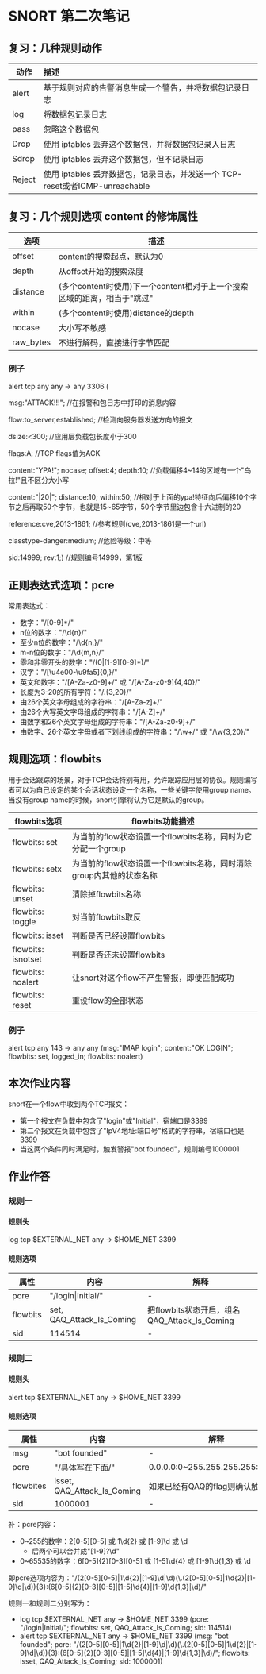 # SNORT 第二次笔记

## 复习：几种规则动作

| 动作   | 描述                                                         |
| ------ | :----------------------------------------------------------- |
| alert  | 基于规则对应的告警消息生成一个警告，并将数据包记录日志       |
| log    | 将数据包记录日志                                             |
| pass   | 忽略这个数据包                                               |
| Drop   | 使用 iptables 丢弃这个数据包，并将数据包记录入日志           |
| Sdrop  | 使用 iptables 丢弃这个数据包，但不记录日志                   |
| Reject | 使用 iptables 丢弃数据包，记录日志，并发送一个 TCP-reset或者ICMP-unreachable |

## 复习：几个规则选项 content 的修饰属性

| 选项      | 描述                                                         |
| --------- | ------------------------------------------------------------ |
| offset    | content的搜索起点，默认为0                                   |
| depth     | 从offset开始的搜索深度                                       |
| distance  | (多个content时使用)下一个content相对于上一个搜索区域的距离，相当于"跳过" |
| within    | (多个content时使用)distance的depth                           |
| nocase    | 大小写不敏感                                                 |
| raw_bytes | 不进行解码，直接进行字节匹配                                 |

### 例子

alert tcp any any -> any 3306 (

msg:"ATTACK!!!";  //在报警和包日志中打印的消息内容

flow:to_server,established; //检测向服务器发送方向的报文

 dsize:<300;  //应用层负载包长度小于300

flags:A;  //TCP flags值为ACK

content:"YPA!"; nocase; offset:4; depth:10; //负载偏移4~14的区域有一个"乌拉!"且不区分大小写

content:"|20|"; distance:10; within:50; //相对于上面的ypa!特征向后偏移10个字节之后再取50个字节，也就是15~65字节，50个字节里边包含十六进制的20

reference:cve,2013-1861;  //参考规则(cve,2013-1861是一个url)

classtype-danger:medium;  //危险等级：中等

sid:14999; rev:1;) //规则编号14999，第1版

## 正则表达式选项：pcre

常用表达式：

* 数字："/[0-9]*/"
* n位的数字："/\d{n}/"
* 至少n位的数字："/\d{n,}/"
* m-n位的数字："/\d{m,n}/"
* 零和非零开头的数字："/(0|\[1-9\]\[0-9\]*)/"
* 汉字："/[\u4e00-\u9fa5]{0,}/"
* 英文和数字："/[A-Za-z0-9]+/" 或 "/[A-Za-z0-9]{4,40}/"
* 长度为3-20的所有字符："/.{3,20}/"
* 由26个英文字母组成的字符串："/[A-Za-z]+/"
* 由26个大写英文字母组成的字符串："/[A-Z]+/"
* 由数字和26个英文字母组成的字符串："/[A-Za-z0-9]+/"
* 由数字、26个英文字母或者下划线组成的字符串："/\w+/" 或 "/\w{3,20}/"

## 规则选项：flowbits

用于会话跟踪的场景，对于TCP会话特别有用，允许跟踪应用层的协议。规则编写者可以为自己设定的某个会话状态设定一个名称，一些关键字使用group name。当没有group name的时候，snort引擎将认为它是默认的group。

| flowbits选项       | flowbits功能描述                                             |
| ------------------ | ------------------------------------------------------------ |
| flowbits: set      | 为当前的flow状态设置一个flowbits名称，同时为它分配一个group  |
| flowbits: setx     | 为当前的flow状态设置一个flowbits名称，同时清除group内其他的状态名称 |
| flowbits: unset    | 清除掉flowbits名称                                           |
| flowbits: toggle   | 对当前flowbits取反                                           |
| flowbits: isset    | 判断是否已经设置flowbits                                     |
| flowbits: isnotset | 判断是否还未设置flowbits                                     |
| flowbits: noalert  | 让snort对这个flow不产生警报，即便匹配成功                    |
| flowbits: reset    | 重设flow的全部状态                                           |

### 例子

alert tcp any 143 -> any any (msg:"IMAP login"; content:"OK LOGIN"; flowbits: set, logged_in; flowbits: noalert)

## 本次作业内容

snort在一个flow中收到两个TCP报文：

* 第一个报文在负载中包含了"login"或"Initial"，宿端口是3399
* 第二个报文在负载中包含了"IpV4地址:端口号"格式的字符串，宿端口也是3399
* 当这两个条件同时满足时，触发警报"bot founded"，规则编号1000001

## 作业作答

### 规则一

#### 规则头

log tcp $EXTERNAL_NET any -> $HOME_NET 3399

#### 规则选项

| 属性     | 内容                      | 解释                                         |
| -------- | ------------------------- | -------------------------------------------- |
| pcre     | "/login\|Initial/"        | -                                            |
| flowbits | set, QAQ_Attack_Is_Coming | 把flowbits状态开启，组名QAQ_Attack_Is_Coming |
| sid      | 114514                    | -                                            |

### 规则二

#### 规则头

alert tcp $EXTERNAL_NET any -> $HOME_NET 3399

#### 规则选项

| 属性      | 内容                        | 解释                            |
| --------- | --------------------------- | ------------------------------- |
| msg       | "bot founded"               | -                               |
| pcre      | "/具体写在下面/"            | 0.0.0.0:0~255.255.255.255:65535 |
| flowbites | isset, QAQ_Attack_Is_Coming | 如果已经有QAQ的flag则确认触发   |
| sid       | 1000001                     | -                               |

补：pcre内容：

* 0~255的数字：2\[0-5\]\[0-5\] 或 1\d{2} 或 \[1-9\]\d 或 \d
  * 后两个可以合并成"[1-9]?\d"
* 0~65535的数字：6[0-5\]{2}\[0-3\]\[0-5\] 或 \[1-5\]\d{4} 或 \[1-9\]\d{1,3} 或 \d

即pcre选项内容为："/(2\[0-5\]\[0-5\]|1\d{2}|\[1-9\]\d|\d)(\\.(2\[0-5\]\[0-5\]|1\d{2}|\[1-9\]\d|\d)){3}:(6[0-5\]{2}\[0-3\]\[0-5\]|\[1-5\]\d{4}|\[1-9\]\d{1,3}|\d)/"

规则一和规则二分别写为：

* log tcp $EXTERNAL_NET any -> $HOME_NET 3399 (pcre: "/login\|Initial/"; flowbits: set, QAQ_Attack_Is_Coming; sid: 114514)
* alert tcp $EXTERNAL_NET any -> $HOME_NET 3399 (msg: "bot founded"; pcre: "/(2\[0-5\]\[0-5\]|1\d{2}|\[1-9\]\d|\d)(\\.(2\[0-5\]\[0-5\]|1\d{2}|\[1-9\]\d|\d)){3}:(6[0-5\]{2}\[0-3\]\[0-5\]|\[1-5\]\d{4}|\[1-9\]\d{1,3}|\d)/"; flowbits: isset, QAQ_Attack_Is_Coming; sid: 1000001)
